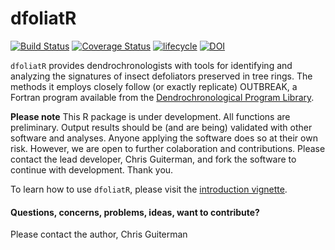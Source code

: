 # dfoliatR

[![Build Status](https://travis-ci.org/chguiterman/dfoliatR.svg?branch=master)](https://travis-ci.org/chguiterman/dfoliatR)
[![Coverage Status](https://coveralls.io/repos/github/chguiterman/dfoliatR/badge.svg?branch=master)](https://coveralls.io/github/chguiterman/dfoliatR?branch=master)
[![lifecycle](https://img.shields.io/badge/lifecycle-maturing-blue.svg)](https://www.tidyverse.org/lifecycle/#maturing)
[![DOI](https://zenodo.org/badge/104808563.svg)](https://zenodo.org/badge/latestdoi/104808563)


`dfoliatR` provides dendrochronologists with tools for identifying and analyzing the signatures of insect defoliators preserved in tree rings. The methods it employs closely follow (or exactly replicate) OUTBREAK, a Fortran program available from the [Dendrochronological Program Library](https://www.ltrr.arizona.edu/pub/dpl/). 

**Please note** This R package is under development. All functions are preliminary. Output results should be (and are being) validated with other software and analyses. Anyone applying the software does so at their own risk. However, we are open to further colaboration and contributions. Please contact the lead developer, Chris Guiterman, and fork the software to continue with development. Thank you.

To learn how to use `dfoliatR`, please visit the [introduction vignette](https://chguiterman.github.io/dfoliatR/articles/intro-to-dfoliatR.html). 

#### Questions, concerns, problems, ideas, want to contribute?
Please contact the author, Chris Guiterman







